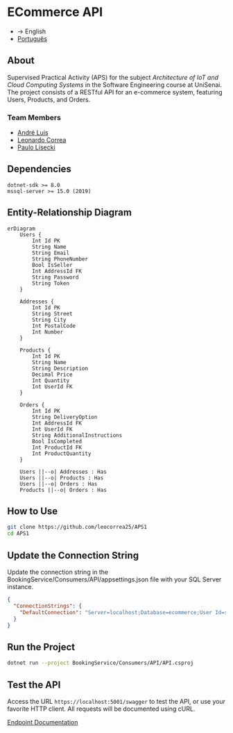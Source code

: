# ECommerce API

- → English
- [Português](README.pt-br.md)

## About

Supervised Practical Activity (APS) for the subject _Architecture of IoT and Cloud Computing Systems_ in the Software Engineering course at UniSenai. The project consists of a RESTful API for an e-commerce system, featuring Users, Products, and Orders.

### Team Members

- [André Luis](https://github.com/AndreLuisPLuz)
- [Leonardo Correa](https://github.com/leocorrea25)
- [Paulo Lisecki](https://github.com/thinato)

## Dependencies

```
dotnet-sdk >= 8.0
mssql-server >= 15.0 (2019)
```

## Entity-Relationship Diagram

<!-- ![Entity-Relationship Diagram](./docs/er-diagram.png) -->

```mermaid
erDiagram
    Users {
        Int Id PK
        String Name
        String Email
        String PhoneNumber
        Bool IsSeller
        Int AddressId FK
        String Password
        String Token
    }

    Addresses {
        Int Id PK
        String Street
        String City
        Int PostalCode
        Int Number
    }

    Products {
        Int Id PK
        String Name
        String Description
        Decimal Price
        Int Quantity
        Int UserId FK
    }

    Orders {
        Int Id PK
        String DeliveryOption
        Int AddressId FK
        Int UserId FK
        String AdditionalInstructions
        Bool IsCompleted
        Int ProductId FK
        Int ProductQuantity
    }

    Users ||--o| Addresses : Has
    Users ||--o| Products : Has
    Users ||--o| Orders : Has
    Products ||--o| Orders : Has

```

## How to Use

```bash
git clone https://github.com/leocorrea25/APS1
cd APS1
```

## Update the Connection String

Update the connection string in the BookingService/Consumers/API/appsettings.json file with your SQL Server instance.

```json
{
  "ConnectionStrings": {
    "DefaultConnection": "Server=localhost;Database=ecommerce;User Id=sa;Password=your_password;"
  }
}
```

## Run the Project

```bash
dotnet run --project BookingService/Consumers/API/API.csproj
```

## Test the API

Access the URL `https://localhost:5001/swagger` to test the API, or use your favorite HTTP client. All requests will be documented using cURL.

[Endpoint Documentation](./docs/en-us/menu.md)
